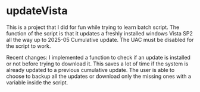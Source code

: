 # updateVista

This is a project that I did for fun while trying to learn batch script.
The function of the script is that it updates a freshly installed windows Vista SP2 all the way up to 2025-05 Cumulative update.
The UAC must be disabled for the script to work.

Recent changes: I implemented a function to check if an update is installed or not before trying to download it. This saves a lot of time if the system is already updated to a previous cumulative update. The user is able to choose to backup all the updates or download only the missing ones with a variable inside the script.
